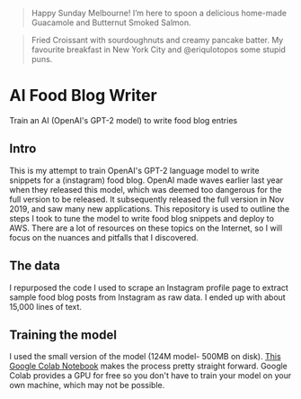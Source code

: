 

> Happy Sunday Melbourne! I’m here to spoon a delicious home-made Guacamole and Butternut Smoked Salmon.


> Fried Croissant with sourdoughnuts and creamy pancake batter. My favourite breakfast in New York City and @eriqulotopos some stupid puns.

# AI Food Blog Writer
Train an AI (OpenAI's GPT-2 model) to write food blog entries

## Intro
This is my attempt to train OpenAI's GPT-2 language model to write snippets for a (instagram) food blog. OpenAI made waves earlier last year when they released this model, which was deemed too dangerous for the full version to be released. It subsequently released the full version in Nov 2019, and saw many new applications.
This repository is used to outline the steps I took to tune the model to write food blog snippets and deploy to AWS. 
There are a lot of resources on these topics on the Internet, so I will focus on the nuances and pitfalls that I discovered.

## The data
I repurposed the code I used to scrape an Instagram profile page to extract sample food blog posts from Instagram as raw data. I ended up with about 15,000 lines of text.

## Training the model
I used the small version of the model (124M model- 500MB on disk). [This Google Colab Notebook](https://colab.research.google.com/drive/1VLG8e7YSEwypxU-noRNhsv5dW4NfTGce) makes the process pretty straight forward. Google Colab provides a GPU for free so you don't have to train your model on your own machine, which may not be possible.

##
